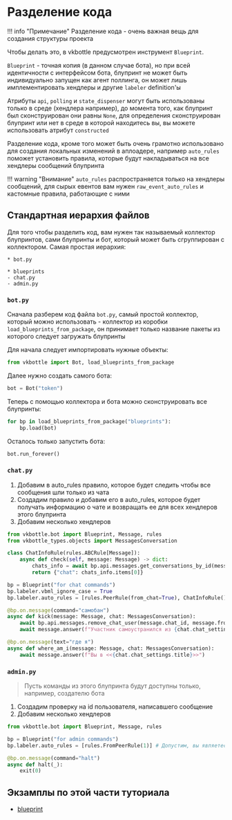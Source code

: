 # Разделение кода

!!! info "Примечание"
    Разделение кода - очень важная вещь для создания структуры проекта

Чтобы делать это, в vkbottle предусмотрен инструмент `Blueprint`.

`Blueprint` - точная копия (в данном случае бота), но при всей идентичности с интерфейсом бота, блупринт не может быть индивидуально запущен как агент поллинга, он может лишь имплементировать хендлеры и другие `labeler` definition'ы

Атрибуты `api`, `polling` и `state_dispenser` могут быть использованы только в среде (хендлера например), до момента того, как блупринт был сконструирован они равны `None`, для определения сконструирован блупринт или нет в среде в которой находитесь вы, вы можете использовать атрибут `constructed`

Разделение кода, кроме того может быть очень грамотно использовано для создания локальных изменений в аплоадере, например `auto_rules` поможет установить правила, которые будут накладываться на все хендлеры сообщений блупринта

!!! warning "Внимание"
    `auto_rules` распространяется только на хендлеры сообщений, для сырых евентов вам нужен `raw_event_auto_rules` и кастомные правила, работающие с ними

## Стандартная иерархия файлов

Для того чтобы разделить код, вам нужен так называемый коллектор блупринтов, сами блупринты и бот, который может быть сгруппирован с коллектором. Самая простая иерархия:

```
* bot.py

* blueprints
- chat.py
- admin.py
```

### `bot.py`

Сначала разберем код файла `bot.py`, самый простой коллектор, который можно использовать - коллектор из коробки `load_blueprints_from_package`, он принимает только название пакеты из которого следует загружать блупринты

Для начала следует импортировать нужные объекты:

```python
from vkbottle import Bot, load_blueprints_from_package
```

Далее нужно создать самого бота:

```python
bot = Bot("token")
```

Теперь с помощью коллектора и бота можно сконструировать все блупринты:

```python
for bp in load_blueprints_from_package("blueprints"):
    bp.load(bot)
```

Осталось только запустить бота:

```python
bot.run_forever()
```

### `chat.py`

1. Добавим в auto_rules правило, которое будет следить чтобы все сообщения шли только из чата
2. Создадим правило и добавим его в auto_rules, которое будет получать информацию о чате и возвращать ее для всех хендлеров этого блупринта
3. Добавим несколько хендлеров

```python
from vkbottle.bot import Blueprint, Message, rules
from vkbottle_types.objects import MessagesConversation

class ChatInfoRule(rules.ABCRule[Message]):
    async def check(self, message: Message) -> dict:
        chats_info = await bp.api.messages.get_conversations_by_id(message.peer_id)
        return {"chat": chats_info.items[0]}

bp = Blueprint("for chat commands")
bp.labeler.vbml_ignore_case = True
bp.labeler.auto_rules = [rules.PeerRule(from_chat=True), ChatInfoRule()]

@bp.on.message(command="самобан")
async def kick(message: Message, chat: MessagesConversation):
    await bp.api.messages.remove_chat_user(message.chat_id, message.from_id)
    await message.answer(f"Участник самоустранился из {chat.chat_settings.title} по собственному желанию")

@bp.on.message(text="где я")
async def where_am_i(message: Message, chat: MessagesConversation):
    await message.answer(f"Вы в <<{chat.chat_settings.title}>>")
```

### `admin.py`

> Пусть команды из этого блупринта будут доступны только, например, создателю бота

1. Создадим проверку на id пользователя, написавшего сообщение
2. Добавим несколько хендлеров

<!-- todo сегодня не первое апреля, можно сделать пример с рассылкой -->

```python
from vkbottle.bot import Blueprint, Message, rules

bp = Blueprint("for admin commands")
bp.labeler.auto_rules = [rules.FromPeerRule(1)] # Допустим, вы являетесь Павлом Дуровым

@bp.on.message(command="halt")
async def halt(_):
    exit(0)
```

## Экзамплы по этой части туториала

* [blueprint](https://github.com/vkbottle/vkbottle/tree/master/examples/high-level/blueprint.py)
